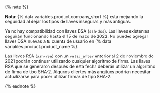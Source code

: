 {% note %}

**Nota:** {% data variables.product.company_short %} está mejrando la seguridad al dejar los tipos de llaves inseguras y más antiguas.

Ya no hay compatibilidad con llaves DSA (`ssh-dss`). Las llaves existentes seguirán funcionando hasta el 15 de mazo de 2022. No puedes agregar llaves DSA nuevas a tu cuenta de usuario en {% data variables.product.product_name %}.

Las llaves RSA (`ssh-rsa`) con un `valid_after` anterior al 2 de noviembre de 2021 podrán continuar utilizando cualquier algoritmo de firma. Las llaves RSA que se generaron después de esta fecha deberán utilizar un algoritmo de firma de tipo SHA-2. Algunos clientes más angituos podrían necesitar actualizarse para poder utilizar firmas de tipo SHA-2.

{% endnote %}
